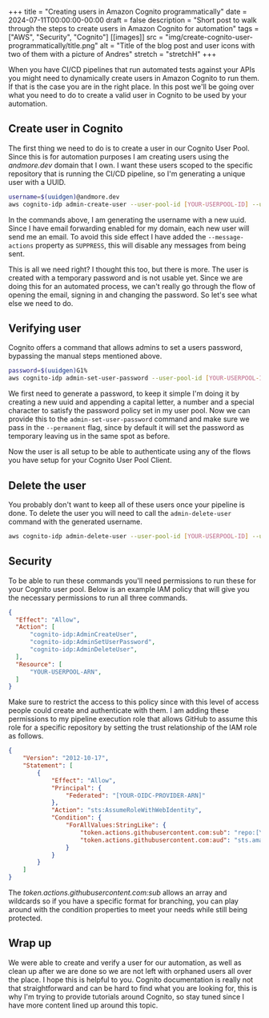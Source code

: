 +++
title = "Creating users in Amazon Cognito programmatically"
date = 2024-07-11T00:00:00-00:00
draft = false
description = "Short post to walk through the steps to create users in Amazon Cognito for automation"
tags = ["AWS", "Security", "Cognito"]
[[images]]
  src = "img/create-cognito-user-programmatically/title.png"
  alt = "Title of the blog post and user icons with two of them with a picture of Andres"
  stretch = "stretchH"
+++

When you have CI/CD pipelines that run automated tests against your APIs you might need to dynamically create users in Amazon Cognito to run them. If that is the case you are in the right place. In this post we'll be going over what you need to do to create a valid user in Cognito to be used by your automation.

## Create user in Cognito
The first thing we need to do is to create a user in our Cognito User Pool. Since this is for automation purposes I am creating users using the *andmore.dev* domain that I own. I want these users scoped to the specific repository that is running the CI/CD pipeline, so I'm generating a unique user with a UUID.

```bash
username=$(uuidgen)@andmore.dev
aws cognito-idp admin-create-user --user-pool-id [YOUR-USERPOOL-ID] --username $username --message-action SUPPRESS
```
In the commands above, I am generating the username with a new uuid. Since I have email forwarding enabled for my domain, each new user will send me an email. To avoid this side effect I have added the `--message-actions` property as `SUPPRESS`, this will disable any messages from being sent.

This is all we need right? I thought this too, but there is more. The user is created with a temporary password and is not usable yet. Since we are doing this for an automated process, we can't really go through the flow of opening the email, signing in and changing the password. So let's see what else we need to do.

## Verifying user
Cognito offers a command that allows admins to set a users password, bypassing the manual steps mentioned above.

```bash
password=$(uuidgen)G1%
aws cognito-idp admin-set-user-password --user-pool-id [YOUR-USERPOOL-ID] --username $username  --password $password --permanent
```
We first need to generate a password, to keep it simple I'm doing it by creating a new uuid and appending a capital letter, a number and a special character to satisfy the password policy set in my user pool. Now we can provide this to the `admin-set-user-password` command and make sure we pass in the `--permanent` flag, since by default it will set the password as temporary leaving us in the same spot as before.

Now the user is all setup to be able to authenticate using any of the flows you have setup for your Cognito User Pool Client.

## Delete the user
You probably don't want to keep all of these users once your pipeline is done. To delete the user you will need to call the `admin-delete-user` command with the generated username. 
```bash
aws cognito-idp admin-delete-user --user-pool-id [YOUR-USERPOOL-ID] --username $username
```

## Security
To be able to run these commands you'll need permissions to run these for your Cognito user pool. Below is an example IAM policy that will give you the necessary permissions to run all three commands. 
```json
{
  "Effect": "Allow",
  "Action": [
      "cognito-idp:AdminCreateUser",
      "cognito-idp:AdminSetUserPassword",
      "cognito-idp:AdminDeleteUser",
  ],
  "Resource": [
      "YOUR-USERPOOL-ARN",
  ]
}
```

Make sure to restrict the access to this policy since with this level of access people could create and authenticate with them. I am adding these permissions to my pipeline execution role that allows GitHub to assume this role for a specific repository by setting the trust relationship of the IAM role as follows.

```json
{
    "Version": "2012-10-17",
    "Statement": [
        {
            "Effect": "Allow",
            "Principal": {
                "Federated": "[YOUR-OIDC-PROVIDER-ARN]"
            },
            "Action": "sts:AssumeRoleWithWebIdentity",
            "Condition": {
                "ForAllValues:StringLike": {
                    "token.actions.githubusercontent.com:sub": "repo:[YOUR-ORG]/[YOUR-REPOSITORY]:ref:refs/heads/[ALLOWED-BRANCH]",
                    "token.actions.githubusercontent.com:aud": "sts.amazonaws.com"
                }
            }
        }
    ]
}
```

The *token.actions.githubusercontent.com:sub* allows an array and wildcards so if you have a specific format for branching, you can play around with the condition properties to meet your needs while still being protected.

## Wrap up
We were able to create and verify a user for our automation, as well as clean up after we are done so we are not left with orphaned users all over the place.
I hope this is helpful to you. Cognito documentation is really not that straightforward and can be hard to find what you are looking for, this is why I'm trying to provide tutorials around Cognito, so stay tuned since I have more content lined up around this topic.